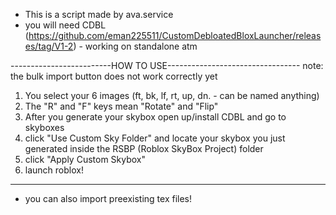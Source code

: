 - This is a script made by ava.service
- you will need CDBL (https://github.com/eman225511/CustomDebloatedBloxLauncher/releases/tag/V1-2) - working on standalone atm

-------------------------HOW TO USE---------------------------------
note: the bulk import button does not work correctly yet
1. You select your 6 images (ft, bk, lf, rt, up, dn. - can be named anything)
2. The "R" and "F" keys mean "Rotate" and "Flip"
3. After you generate your skybox open up/install CDBL and go to skyboxes
4. click "Use Custom Sky Folder" and locate your skybox you just generated inside the RSBP (Roblox SkyBox Project) folder
5. click "Apply Custom Skybox" 
6. launch roblox!
--------------------------------------------------------------------
- you can also import preexisting tex files!


